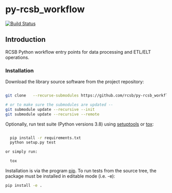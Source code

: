 # py-rcsb_workflow

[![Build Status](https://dev.azure.com/rcsb/RCSB%20PDB%20Python%20Projects/_apis/build/status/rcsb.py-rcsb_workflow?branchName=master)](https://dev.azure.com/rcsb/RCSB%20PDB%20Python%20Projects/_build/latest?definitionId=21&branchName=master)

## Introduction

RCSB Python workflow entry points for data processing and ETL/ELT operations.

### Installation

Download the library source software from the project repository:

```bash

git clone   --recurse-submodules https://github.com/rcsb/py-rcsb_workflow.git

# or to make sure the submodules are updated --
git submodule update --recursive --init
git submodule update --recursive --remote

```

Optionally, run test suite (Python versions 3.8) using
[setuptools](https://setuptools.readthedocs.io/en/latest/) or
[tox](http://tox.readthedocs.io/en/latest/example/platform.html):

```bash

  pip install -r requirements.txt
  python setup.py test

or simply run:

  tox
```

Installation is via the program [pip](https://pypi.python.org/pypi/pip).  To run tests
from the source tree, the package must be installed in editable mode (i.e. -e):

```bash
pip install -e .
```
